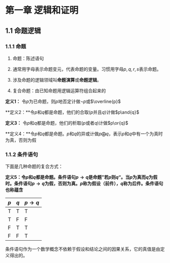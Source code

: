 # 第一章 逻辑和证明



## 1.1 命题逻辑

### 1.1.1 命题

1. 命题：陈述语句

2. 通常用字母表示命题变元，代表命题的变量。习惯用字母$p,q,r,s$表示命题。

3. 涉及命题的逻辑领域叫**命题演算**或**命题逻辑**。

4. 复合命题：由已知命题用逻辑运算符组合起来的



**定义1：** 令$p$为已命题，则$p$地否定计做$\neg{p}$或$\overline{p}$

**定义2：**令$p$和$q$都是命题，他们的合取($p$并且$q$)计做$p\and{q}$

**定义3：** 令$p$和$q$都是命题，他们的析取($p$或者$q$)计做$p\or{q}$

**定义4：**令$p$和$q$都是命题。$p$和$q$的异或计做$p \bigoplus{q}$，表示$p$和$q$中有一个为真时为真，否则为假

### 1.1.2 条件语句

下面是几种命题的复合方式：

**定义5：**令$p$和$q$都是命题。条件语句$p\rightarrow{q}$是命题”若$p$则$q$“。当$p$为真而$q$为假时。条件语句$p\rightarrow{q}$为假，否则为真。$p$称为假设（前件），$q$称为后件。条件语句也称**蕴含**

| $p$  | $q$  | $p\rightarrow{q}$ |
| ---- | ---- | ----------------- |
| T    | T    | T                 |
|T|F|F|
|F|T|T|
|F|F|T|

条件语句作为一个数学概念不依赖于假设和结论之间的因果关系，它的真值是由定义得出的。